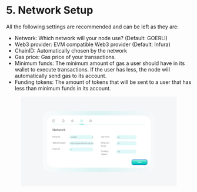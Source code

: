 # 5. Network Setup

All the following settings are recommended and can be left as they are:

* Network: Which network will your node use? (Default: GOERLI)
* Web3 provider: EVM compatible Web3 provider (Default: Infura)
* ChainID: Automatically chosen by the network
* Gas price: Gas price of your transactions.
* Minimum funds: The minimum amount of gas a user should have in its wallet to execute transactions. If the user has less, the node will automatically send gas to its account.
* Funding tokens: The amount of tokens that will be sent to a user that has less than minimum funds in its account.

<figure><img src="../../../.gitbook/assets/image (6).png" alt=""><figcaption></figcaption></figure>
